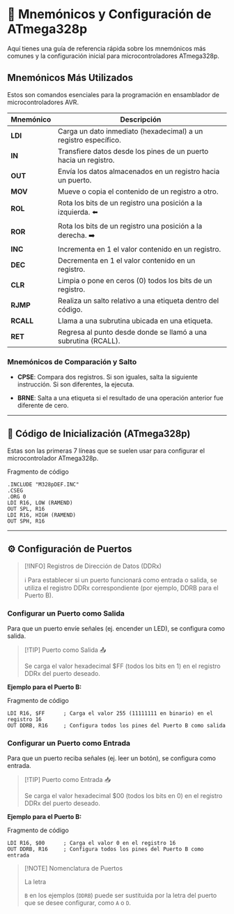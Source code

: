 # 📝 Mnemónicos y Configuración de ATmega328p

Aquí tienes una guía de referencia rápida sobre los mnemónicos más comunes y la configuración inicial para microcontroladores ATmega328p.

## Mnemónicos Más Utilizados

Estos son comandos esenciales para la programación en ensamblador de microcontroladores AVR.

| Mnemónico | Descripción                                                      |
| --------- | ---------------------------------------------------------------- |
| **LDI**   | Carga un dato inmediato (hexadecimal) a un registro específico.  |
| **IN**    | Transfiere datos desde los pines de un puerto hacia un registro. |
| **OUT**   | Envía los datos almacenados en un registro hacia un puerto.      |
| **MOV**   | Mueve o copia el contenido de un registro a otro.                |
| **ROL**   | Rota los bits de un registro una posición a la izquierda. ⬅️     |
| **ROR**   | Rota los bits de un registro una posición a la derecha. ➡️       |
| **INC**   | Incrementa en 1 el valor contenido en un registro.               |
| **DEC**   | Decrementa en 1 el valor contenido en un registro.               |
| **CLR**   | Limpia o pone en ceros (0) todos los bits de un registro.        |
| **RJMP**  | Realiza un salto relativo a una etiqueta dentro del código.      |
| **RCALL** | Llama a una subrutina ubicada en una etiqueta.                   |
| **RET**   | Regresa al punto desde donde se llamó a una subrutina (RCALL).   |

### Mnemónicos de Comparación y Salto

- **CPSE**: Compara dos registros. Si son iguales, salta la siguiente instrucción. Si son diferentes, la ejecuta.
    
- **BRNE**: Salta a una etiqueta si el resultado de una operación anterior fue diferente de cero. 
    

---

## 🚀 Código de Inicialización (ATmega328p)

Estas son las primeras 7 líneas que se suelen usar para configurar el microcontrolador ATmega328p.

Fragmento de código

```
.INCLUDE "M328pDEF.INC"
.CSEG
.ORG 0
LDI R16, LOW (RAMEND)
OUT SPL, R16
LDI R16, HIGH (RAMEND)
OUT SPH, R16
```


---

## ⚙️ Configuración de Puertos

> [!INFO] Registros de Dirección de Datos (DDRx)
> 
> ℹ Para establecer si un puerto funcionará como entrada o salida, se utiliza el registro DDRx correspondiente (por ejemplo, DDRB para el Puerto B).

### Configurar un Puerto como Salida

Para que un puerto envíe señales (ej. encender un LED), se configura como salida.

> [!TIP] Puerto como Salida 📤
> 
> Se carga el valor hexadecimal $FF (todos los bits en 1) en el registro DDRx del puerto deseado.

**Ejemplo para el Puerto B:**

Fragmento de código

```
LDI R16, $FF      ; Carga el valor 255 (11111111 en binario) en el registro 16
OUT DDRB, R16     ; Configura todos los pines del Puerto B como salida
```


### Configurar un Puerto como Entrada

Para que un puerto reciba señales (ej. leer un botón), se configura como entrada.

> [!TIP] Puerto como Entrada 📥
> 
> Se carga el valor hexadecimal $00 (todos los bits en 0) en el registro DDRx del puerto deseado.

**Ejemplo para el Puerto B:**

Fragmento de código

```
LDI R16, $00      ; Carga el valor 0 en el registro 16
OUT DDRB, R16     ; Configura todos los pines del Puerto B como entrada
```


> [!NOTE] Nomenclatura de Puertos
> 
> La letra
> 
> `B` en los ejemplos (`DDRB`) puede ser sustituida por la letra del puerto que se desee configurar, como `A` o `D`.